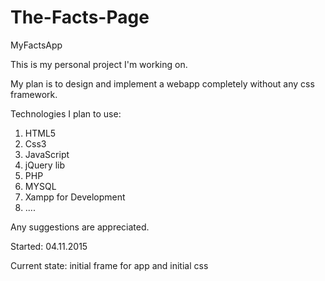 # The-Facts-Page
MyFactsApp

This is my personal project I'm working on.

My plan is to design and implement a webapp completely without any css framework.

Technologies I plan to use:

1. HTML5
2. Css3
3. JavaScript
4. jQuery lib
5. PHP
6. MYSQL
7. Xampp for Development
8. ....

Any suggestions are appreciated.

Started: 04.11.2015

Current state: initial frame for app and initial css


